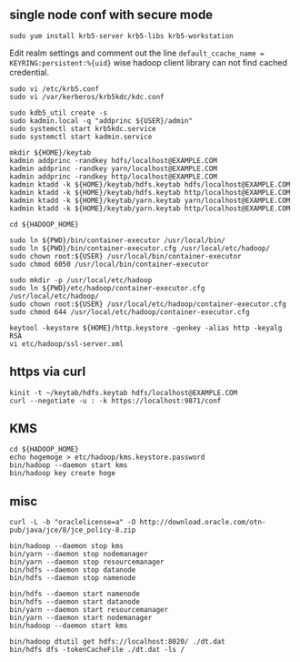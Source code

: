single node conf with secure mode
---------------------------------

```
sudo yum install krb5-server krb5-libs krb5-workstation
```

Edit realm settings and comment out the line `default_ccache_name = KEYRING:persistent:%{uid}`
wise hadoop client library can not find cached credential.
```
sudo vi /etc/krb5.conf
sudo vi /var/kerberos/krb5kdc/kdc.conf
```

```
sudo kdb5_util create -s
sudo kadmin.local -q "addprinc ${USER}/admin"
sudo systemctl start krb5kdc.service
sudo systemctl start kadmin.service

mkdir ${HOME}/keytab
kadmin addprinc -randkey hdfs/localhost@EXAMPLE.COM
kadmin addprinc -randkey yarn/localhost@EXAMPLE.COM
kadmin addprinc -randkey http/localhost@EXAMPLE.COM
kadmin ktadd -k ${HOME}/keytab/hdfs.keytab hdfs/localhost@EXAMPLE.COM
kadmin ktadd -k ${HOME}/keytab/hdfs.keytab http/localhost@EXAMPLE.COM
kadmin ktadd -k ${HOME}/keytab/yarn.keytab yarn/localhost@EXAMPLE.COM
kadmin ktadd -k ${HOME}/keytab/yarn.keytab http/localhost@EXAMPLE.COM
```


```
cd ${HADOOP_HOME}

sudo ln ${PWD}/bin/container-executor /usr/local/bin/
sudo ln ${PWD}/bin/container-executor.cfg /usr/local/etc/hadoop/
sudo chown root:${USER} /usr/local/bin/container-executor
sudo chmod 6050 /usr/local/bin/container-executor

sudo mkdir -p /usr/local/etc/hadoop
sudo ln ${PWD}/etc/hadoop/container-executor.cfg /usr/local/etc/hadoop/
sudo chown root:${USER} /usr/local/etc/hadoop/container-executor.cfg
sudo chmod 644 /usr/local/etc/hadoop/container-executor.cfg 
```

```
keytool -keystore ${HOME}/http.keystore -genkey -alias http -keyalg RSA
vi etc/hadoop/ssl-server.xml
```



https via curl
--------------

```
kinit -t ~/keytab/hdfs.keytab hdfs/localhost@EXAMPLE.COM
curl --negotiate -u : -k https://localhost:9871/conf
```


KMS
---

```
cd ${HADOOP_HOME}
echo hogemoge > etc/hadoop/kms.keystore.password
bin/hadoop --daemon start kms
bin/hadoop key create hoge
```


misc
----

```
curl -L -b "oraclelicense=a" -O http://download.oracle.com/otn-pub/java/jce/8/jce_policy-8.zip 
```

```
bin/hadoop --daemon stop kms
bin/yarn --daemon stop nodemanager
bin/yarn --daemon stop resourcemanager
bin/hdfs --daemon stop datanode
bin/hdfs --daemon stop namenode

bin/hdfs --daemon start namenode
bin/hdfs --daemon start datanode
bin/yarn --daemon start resourcemanager
bin/yarn --daemon start nodemanager
bin/hadoop --daemon start kms
```

```
bin/hadoop dtutil get hdfs://localhost:8020/ ./dt.dat
bin/hdfs dfs -tokenCacheFile ./dt.dat -ls /
```
